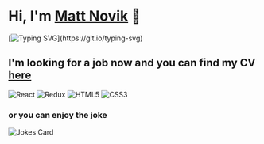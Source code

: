 # Hi, I'm [Matt Novik](https://pylvmv.csb.app/) 👋

[![Typing SVG](https://readme-typing-svg.herokuapp.com?duration=6000&color=0B69DC&lines=Welcome!+I'm+Frontend+Deloper+from+SPb!)](https://git.io/typing-svg)

## I'm looking for a job now and you can find my CV [here](https://pylvmv.csb.app/)

![React](https://img.shields.io/badge/react-%2320232a.svg?style=for-the-badge&logo=react&logoColor=%2361DAFB)
![Redux](https://img.shields.io/badge/redux-%23593d88.svg?style=for-the-badge&logo=redux&logoColor=white)
![HTML5](https://img.shields.io/badge/html5-%23E34F26.svg?style=for-the-badge&logo=html5&logoColor=white)
![CSS3](https://img.shields.io/badge/css3-%231572B6.svg?style=for-the-badge&logo=css3&logoColor=white)

### or you can enjoy the joke
![Jokes Card](https://readme-jokes.vercel.app/api)

<!--
**MattNovik/MattNovik** is a ✨ _special_ ✨ repository because its `README.md` (this file) appears on your GitHub profile.

Here are some ideas to get you started:

- 🔭 I’m currently working on ...
- 🌱 I’m currently learning ...
- 👯 I’m looking to collaborate on ...
- 🤔 I’m looking for help with ...
- 💬 Ask me about ...
- 📫 How to reach me: ...
- 😄 Pronouns: ...
- ⚡ Fun fact: ...
-->
